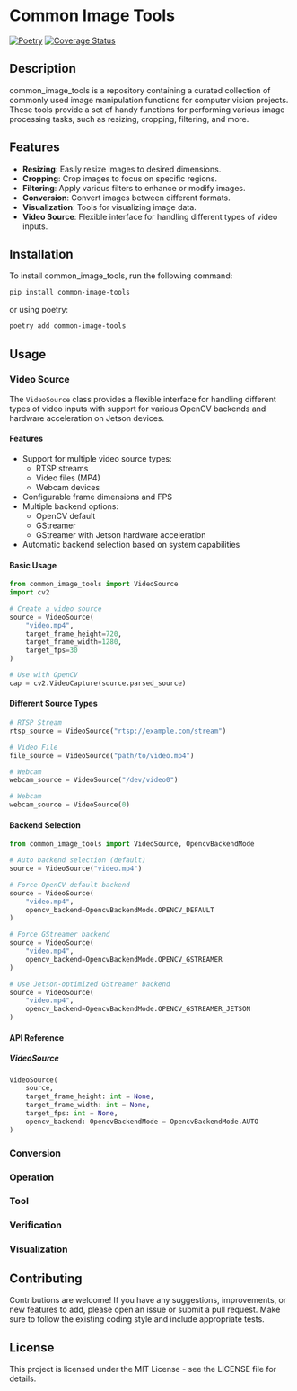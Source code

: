 # Common Image Tools

[![Poetry](https://img.shields.io/endpoint?url=https://python-poetry.org/badge/v0.json)](https://python-poetry.org/)
[![Coverage Status](/reports/coverage/coverage-badge.svg?dummy=8484744)](./reports/coverage/index.html)

## Description

common_image_tools is a repository containing a curated collection of commonly used image manipulation functions for
computer vision projects. These tools provide a set of handy functions for performing various image processing tasks,
such as resizing, cropping, filtering, and more.

## Features

- **Resizing**: Easily resize images to desired dimensions.
- **Cropping**: Crop images to focus on specific regions.
- **Filtering**: Apply various filters to enhance or modify images.
- **Conversion**: Convert images between different formats.
- **Visualization**: Tools for visualizing image data.
- **Video Source**: Flexible interface for handling different types of video inputs.

## Installation

To install common_image_tools, run the following command:

```bash
pip install common-image-tools
```

or using poetry:

```bash
poetry add common-image-tools
```

## Usage

### Video Source

The `VideoSource` class provides a flexible interface for handling different types of video inputs with support for various OpenCV backends and hardware acceleration on Jetson devices.

#### Features
- Support for multiple video source types:
  - RTSP streams
  - Video files (MP4)
  - Webcam devices
- Configurable frame dimensions and FPS
- Multiple backend options:
  - OpenCV default
  - GStreamer
  - GStreamer with Jetson hardware acceleration
- Automatic backend selection based on system capabilities

#### Basic Usage

```python
from common_image_tools import VideoSource
import cv2

# Create a video source
source = VideoSource(
    "video.mp4",
    target_frame_height=720,
    target_frame_width=1280,
    target_fps=30
)

# Use with OpenCV
cap = cv2.VideoCapture(source.parsed_source)
```

#### Different Source Types

```python
# RTSP Stream
rtsp_source = VideoSource("rtsp://example.com/stream")

# Video File
file_source = VideoSource("path/to/video.mp4")

# Webcam
webcam_source = VideoSource("/dev/video0")

# Webcam
webcam_source = VideoSource(0)
```

#### Backend Selection

```python
from common_image_tools import VideoSource, OpencvBackendMode

# Auto backend selection (default)
source = VideoSource("video.mp4")

# Force OpenCV default backend
source = VideoSource(
    "video.mp4",
    opencv_backend=OpencvBackendMode.OPENCV_DEFAULT
)

# Force GStreamer backend
source = VideoSource(
    "video.mp4",
    opencv_backend=OpencvBackendMode.OPENCV_GSTREAMER
)

# Use Jetson-optimized GStreamer backend
source = VideoSource(
    "video.mp4",
    opencv_backend=OpencvBackendMode.OPENCV_GSTREAMER_JETSON
)
```

#### API Reference

##### VideoSource

```python
VideoSource(
    source,
    target_frame_height: int = None,
    target_frame_width: int = None,
    target_fps: int = None,
    opencv_backend: OpencvBackendMode = OpencvBackendMode.AUTO
)
```

### Conversion

### Operation

### Tool

### Verification

### Visualization

## Contributing

Contributions are welcome! If you have any suggestions, improvements, or new features to add, please open an issue or
submit a pull request. Make sure to follow the existing coding style and include appropriate tests.

## License

This project is licensed under the MIT License - see the LICENSE file for details.
